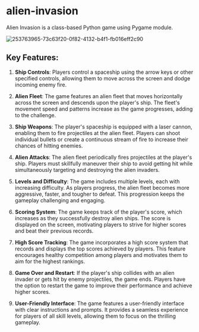 # alien-invasion
Alien Invasion is a class-based Python game using Pygame module.

![253763965-73c63f20-0f82-4132-b4f1-fb016eff2c90](https://github.com/harshitadaswani/alien-invasion/assets/87665916/4d5eeb5e-d492-4dab-a817-3b3e600ec5d9)

## Key Features:

1. **Ship Controls**: Players control a spaceship using the arrow keys or other specified controls, allowing them to move across the screen and dodge incoming enemy fire.

2. **Alien Fleet**: The game features an alien fleet that moves horizontally across the screen and descends upon the player's ship. The fleet's movement speed and patterns increase as the game progresses, adding to the challenge.

3. **Ship Weapons**: The player's spaceship is equipped with a laser cannon, enabling them to fire projectiles at the alien fleet. Players can shoot individual bullets or create a continuous stream of fire to increase their chances of hitting enemies.

4. **Alien Attacks**: The alien fleet periodically fires projectiles at the player's ship. Players must skillfully maneuver their ship to avoid getting hit while simultaneously targeting and destroying the alien invaders.

5. **Levels and Difficulty**: The game includes multiple levels, each with increasing difficulty. As players progress, the alien fleet becomes more aggressive, faster, and tougher to defeat. This progression keeps the gameplay challenging and engaging.

6. **Scoring System**: The game keeps track of the player's score, which increases as they successfully destroy alien ships. The score is displayed on the screen, motivating players to strive for higher scores and beat their previous records.

7. **High Score Tracking**: The game incorporates a high score system that records and displays the top scores achieved by players. This feature encourages healthy competition among players and motivates them to aim for the highest rankings.

8. **Game Over and Restart**: If the player's ship collides with an alien invader or gets hit by enemy projectiles, the game ends. Players have the option to restart the game to improve their performance and achieve higher scores.

9. **User-Friendly Interface**: The game features a user-friendly interface with clear instructions and prompts. It provides a seamless experience for players of all skill levels, allowing them to focus on the thrilling gameplay.
